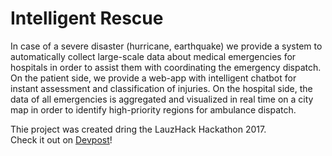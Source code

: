 # Intelligent Rescue

In case of a severe disaster (hurricane, earthquake) we provide a system to automatically collect large-scale data about medical emergencies for hospitals in order to assist them with coordinating the emergency dispatch. On the patient side, we provide a web-app with intelligent chatbot for instant assessment and classification of injuries. On the hospital side, the data of all emergencies is aggregated and visualized in real time on a city map in order to identify high-priority regions for ambulance dispatch.  

Thie project was created dring the LauzHack Hackathon 2017.  
Check it out on [Devpost](https://devpost.com/software/intelligent-rescue)!
